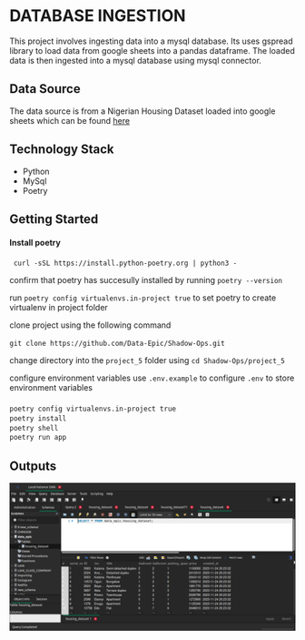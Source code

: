 # DATABASE INGESTION

This project involves ingesting data into a mysql database. Its uses gspread library to load data from google sheets into a pandas dataframe. The loaded data is then ingested into a mysql database using mysql connector.

## Data Source
The data source is from a Nigerian Housing Dataset loaded into google sheets which can be found [here](https://docs.google.com/spreadsheets/d/1scjNSIhgbQknwOEMs_sa9AyQZVxz1kAcoFFoxKq-DMY/edit#gid=552750787)

## Technology Stack
- Python
- MySql
- Poetry

## Getting Started

#### Install poetry
``` curl -sSL https://install.python-poetry.org | python3 -```

confirm that poetry has succesully installed by running `poetry --version`

run `poetry config virtualenvs.in-project true` to set poetry to create virtualenv in project folder

clone project using the following command

```git clone https://github.com/Data-Epic/Shadow-Ops.git```

change directory into the `project_5` folder using `cd Shadow-Ops/project_5`

configure environment variables
use `.env.example` to configure `.env` to store environment variables

#### 
``` bash
poetry config virtualenvs.in-project true
poetry install
poetry shell
poetry run app
```

## Outputs

![alt image](images/select-query.png)